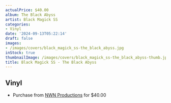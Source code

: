 ```yaml
---
actualPrice: $40.00
album: The Black Abyss
artist: Black Magick SS
categories:
- Vinyl
date: '2024-09-13T05:22:14'
draft: false
images:
- /images/covers/black_magick_ss-the_black_abyss.jpg
inStock: true
thumbnailImage: /images/covers/black_magick_ss-the_black_abyss-thumb.jpg
title: Black Magick SS - The Black Abyss
---
```


## Vinyl
* Purchase from [NWN Productions](http://shop.nwnprod.com/index.php?route=product/product&path=75&product_id=55527&sort=pd.name&order=ASC) for $40.00
